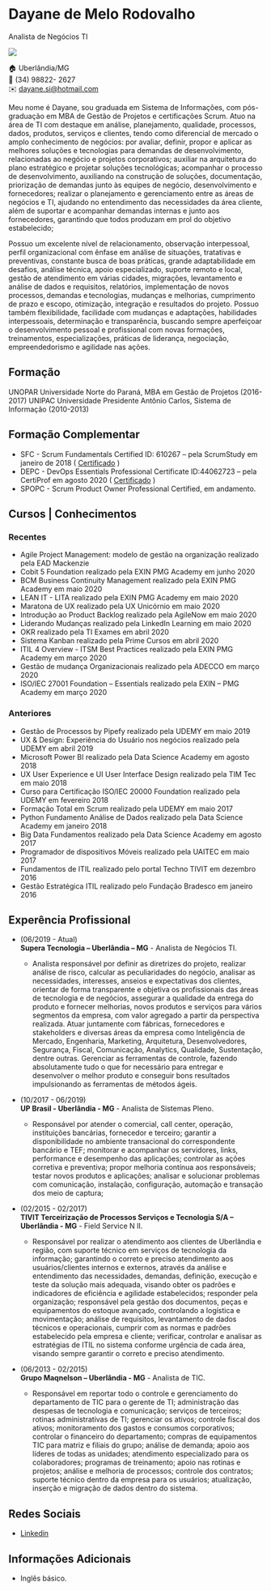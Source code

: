 # Dayane de Melo Rodovalho
Analista de Negócios TI

<img src="https://www.linkedin.com/in/dayanemelo/detail/photo/"/>

:house:    Uberlândia/MG <br>
:iphone:   (34) 98822- 2627 <br>
:envelope:  dayane.si@hotmail.com

Meu nome é Dayane, sou graduada em Sistema de Informações, com pós-graduação em MBA de Gestão de Projetos e certificações Scrum.
Atuo na área de TI com destaque em análise, planejamento, qualidade, processos, dados, produtos, serviços e clientes, tendo como diferencial de mercado o amplo conhecimento de negócios: por avaliar, definir, propor e aplicar as melhores soluções e tecnologias para demandas de desenvolvimento, relacionadas ao negócio e projetos corporativos; auxiliar na arquitetura do plano estratégico e projetar soluções tecnológicas; acompanhar o processo de desenvolvimento, auxiliando na construção de soluções, documentação, priorização de demandas junto às equipes de negócio, desenvolvimento e fornecedores; realizar o planejamento e gerenciamento entre as áreas de negócios e TI, ajudando no entendimento das necessidades da área cliente, além de suportar e acompanhar demandas internas e junto aos fornecedores, garantindo que todos produzam em prol do objetivo estabelecido;

Possuo um excelente nível de relacionamento, observação interpessoal, perfil organizacional com ênfase em análise de situações, tratativas e preventivas, constante busca de boas práticas, grande adaptabilidade em desafios, análise técnica, apoio especializado, suporte remoto e local, gestão de atendimento em várias cidades, migrações, levantamento e análise de dados e requisitos, relatórios, implementação de novos processos, demandas e tecnologias, mudanças e melhorias, cumprimento de prazo e escopo, otimização, integração e resultados do projeto. Possuo também flexibilidade, facilidade com mudanças e adaptações, habilidades interpessoais,  determinação e transparência, buscando sempre aperfeiçoar o desenvolvimento pessoal e profissional com novas formações, treinamentos, especializações, práticas de liderança, negociação, empreendedorismo e agilidade nas ações.

## Formação
UNOPAR Universidade Norte do Paraná, MBA em Gestão de Projetos (2016-2017)
UNIPAC Universidade Presidente Antônio Carlos, Sistema de Informação (2010-2013)

## Formação Complementar 
* SFC - Scrum Fundamentals Certified ID: 610267 – pela ScrumStudy em janeiro de 2018 ( [Certificado](certificados/devops-2020.pdf) )
* DEPC - DevOps Essentials Professional Certificate ID:44062723 – pela CertiProf em agosto 2020 ( [Certificado](certificados/sfc-2018.pdf) )
* SPOPC - Scrum Product Owner Professional Certified, em andamento.

## Cursos | Conhecimentos
### Recentes
* Agile Project Management: modelo de gestão na organização realizado pela EAD Mackenzie
* Cobit 5 Foundation realizado pela EXIN PMG Academy em junho 2020
* BCM Business Continuity Management realizado pela EXIN PMG Academy em maio 2020
* LEAN IT - LITA realizado pela EXIN PMG Academy em maio 2020
* Maratona de UX realizado pela UX Unicórnio em maio 2020
* Introdução ao Product Backlog realizado pela AgileNow em maio 2020
* Liderando Mudanças realizado pela LinkedIn Learning em maio 2020
* OKR realizado pela TI Exames em abril 2020
* Sistema Kanban realizado pela Prime Cursos em abril 2020
* ITIL 4 Overview - ITSM Best Practices realizado pela EXIN PMG Academy em março 2020
* Gestão de mudança Organizacionais realizado pela ADECCO em março 2020
* ISO/IEC 27001 Foundation – Essentials realizado pela EXIN – PMG Academy em março 2020

### Anteriores
* Gestão de Processos by Pipefy realizado pela UDEMY em maio 2019
* UX & Design: Experiência do Usuário nos negócios realizado pela UDEMY em abril 2019
* Microsoft Power BI realizado pela Data Science Academy em agosto 2018
* UX User Experience e UI User Interface Design realizado pela TIM Tec em maio 2018
* Curso para Certificação ISO/IEC 20000 Foundation realizado pela UDEMY em fevereiro 2018
* Formação Total em Scrum realizado pela UDEMY em maio 2017
* Python Fundamento Análise de Dados realizado pela Data Science Academy em janeiro 2018
* Big Data Fundamentos realizado pela Data Science Academy em agosto 2017
* Programador de dispositivos Móveis realizado pela UAITEC em maio 2017
* Fundamentos de ITIL realizado pelo portal Techno TIVIT em dezembro 2016
* Gestão Estratégica ITIL realizado pelo Fundação Bradesco em janeiro 2016

## Experência Profissional
* (06/2019 -  Atual) <br>
**Supera Tecnologia – Uberlândia – MG** -
Analista de Negócios TI.
  * Analista responsável por definir as diretrizes do projeto, realizar análise de risco, calcular as peculiaridades do negócio, analisar as necessidades, interesses, anseios e expectativas dos clientes, orientar de forma transparente e objetiva os profissionais das áreas de tecnologia e de negócios, assegurar a qualidade da entrega do produto e fornecer melhorias, novos produtos e serviços para vários segmentos da empresa, com valor agregado a partir da perspectiva realizada. Atuar juntamente com fábricas, fornecedores e stakeholders e diversas áreas da empresa como Inteligência de Mercado, Engenharia, Marketing, Arquitetura, Desenvolvedores, Segurança, Fiscal, Comunicação, Analytics, Qualidade, Sustentação, dentre outras. Gerenciar as ferramentas de
controle, fazendo absolutamente tudo o que for necessário para entregar e desenvolver o melhor produto e conseguir bons resultados impulsionando as ferramentas de métodos ágeis.

* (10/2017 -  06/2019) <br>
**UP Brasil - Uberlândia - MG** -
Analista de Sistemas Pleno.
  * Responsável por atender o comercial, call center, operação, instituições bancárias, fornecedor e terceiro; garantir a disponibilidade no ambiente transacional do correspondente bancário e TEF; monitorar e acompanhar os servidores, links, performance e desempenho das aplicações; controlar as ações corretiva e preventiva; propor melhoria contínua aos responsáveis; testar novos produtos e aplicações; analisar e solucionar problemas com comunicação, instalação, configuração, automação e transação dos meio de captura;
 
* (02/2015 -  02/2017) <br>
**TIVIT Terceirização de Processos Serviços e Tecnologia S/A – Uberlândia - MG** -
Field Service N II.
  * Responsável por realizar o atendimento aos clientes de Uberlândia e região, com suporte técnico em serviços de tecnologia da informação; garantindo o correto e preciso atendimento aos usuários/clientes internos e externos, através da análise e entendimento das necessidades, demandas, definição, execução e teste da solução mais adequada, visando obter os padrões e indicadores de eficiência e agilidade estabelecidos; responder pela organização; responsável pela gestão dos documentos, peças e equipamentos do estoque avançado, controlando a logística e movimentação; análise de requisitos, levantamento de dados técnicos e operacionais, cumprir com as normas e padrões estabelecido pela empresa e cliente; verificar, controlar e analisar as estratégias de ITIL no sistema conforme urgência de cada área, visando sempre garantir o correto e preciso atendimento.

* (06/2013 -  02/2015) <br>
**Grupo Maqnelson – Uberlândia - MG** -
Analista de TIC.
  * Responsável em reportar todo o controle e gerenciamento do departamento de TIC para o gerente de TI; administração das despesas de tecnologia e comunicação; serviços de terceiros; rotinas administrativas de TI; gerenciar os ativos; controle fiscal dos ativos; monitoramento dos gastos e consumos corporativos; controlar o financeiro do departamento; compras de equipamentos TIC para matriz e filiais do grupo; análise de demanda; apoio aos líderes de todas as unidades; atendimento especializado para os colaboradores; programas de treinamento; apoio nas rotinas e projetos; análise e melhoria de processos; controle dos contratos; suporte técnico dentro da empresa para os usuários; atualização, inserção e migração de dados dentro do sistema.

## Redes Sociais
*  [Linkedin](https://www.linkedin.com/in/dayanemelo/)

## Informações Adicionais
* Inglês básico.

<br><br>
